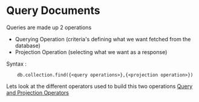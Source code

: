 # Query Documents

Queries are made up 2 operations

- Querying Operation (criteria's defining  what we want fetched from the database)
- Projection Operation (selecting what we want as a response)

Syntax :

```
    db.collection.find({<query operations>},{<projection operation>})
```

Lets look at the different operators used to build this two operations
[Query and Projection Operators](/course/crud/queryProjectionOperators.md)
